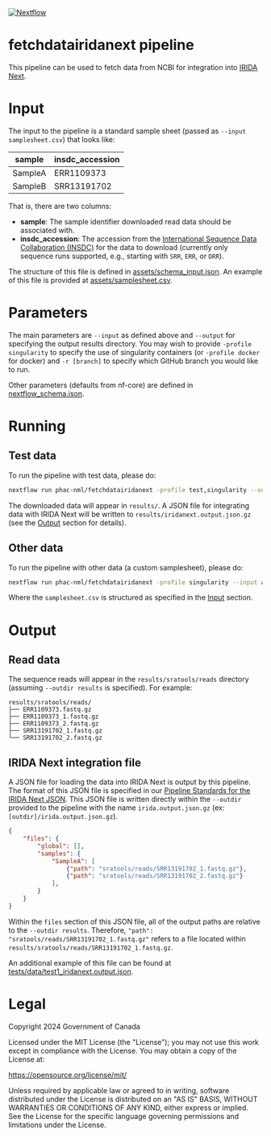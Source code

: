[![Nextflow](https://img.shields.io/badge/nextflow-%E2%89%A523.04.3-brightgreen.svg)](https://www.nextflow.io/)

# fetchdatairidanext pipeline

This pipeline can be used to fetch data from NCBI for integration into [IRIDA Next][irida-next].

# Input

The input to the pipeline is a standard sample sheet (passed as `--input samplesheet.csv`) that looks like:

| sample  | insdc_accession |
| ------- | --------------- |
| SampleA | ERR1109373      |
| SampleB | SRR13191702     |

That is, there are two columns:
* **sample**: The sample identifier downloaded read data should be associated with.
* **insdc_accession**: The accession from the [International Sequence Data Collaboration (INSDC)][insdc] for the data to download (currently only sequence runs supported, e.g., starting with `SRR`, `ERR`, or `DRR`).

The structure of this file is defined in [assets/schema_input.json](assets/schema_input.json). An example of this file is provided at [assets/samplesheet.csv](assets/samplesheet.csv).

# Parameters

The main parameters are `--input` as defined above and `--output` for specifying the output results directory. You may wish to provide `-profile singularity` to specify the use of singularity containers (or `-profile docker` for docker) and `-r [branch]` to specify which GitHub branch you would like to run.

Other parameters (defaults from nf-core) are defined in [nextflow_schema.json](nextflow_schema.json).

# Running

## Test data

To run the pipeline with test data, please do:

```bash
nextflow run phac-nml/fetchdatairidanext -profile test,singularity --outdir results
```

The downloaded data will appear in `results/`. A JSON file for integrating data with IRIDA Next will be written to `results/iridanext.output.json.gz` (see the [Output](#output) section for details).

## Other data

To run the pipeline with other data (a custom samplesheet), please do:

```bash
nextflow run phac-nml/fetchdatairidanext -profile singularity --input assets/samplesheet.csv --outdir results
```

Where the `samplesheet.csv` is structured as specified in the [Input](#input) section.

# Output

## Read data

The sequence reads will appear in the `results/sratools/reads` directory (assuming `--outdir results` is specified). For example:

```
results/sratools/reads/
├── ERR1109373.fastq.gz
├── ERR1109373_1.fastq.gz
├── ERR1109373_2.fastq.gz
├── SRR13191702_1.fastq.gz
└── SRR13191702_2.fastq.gz
```

## IRIDA Next integration file

A JSON file for loading the data into IRIDA Next is output by this pipeline. The format of this JSON file is specified in our [Pipeline Standards for the IRIDA Next JSON](https://github.com/phac-nml/pipeline-standards#32-irida-next-json). This JSON file is written directly within the `--outdir` provided to the pipeline with the name `irida.output.json.gz` (ex: `[outdir]/irida.output.json.gz`).

```json
{
    "files": {
        "global": [],
        "samples": {
            "SampleA": [
                {"path": "sratools/reads/SRR13191702_1.fastq.gz"},
                {"path": "sratools/reads/SRR13191702_2.fastq.gz"}
            ],
        }
    }
}
```

Within the `files` section of this JSON file, all of the output paths are relative to the `--outdir results`. Therefore, `"path": "sratools/reads/SRR13191702_1.fastq.gz"` refers to a file located within `results/sratools/reads/SRR13191702_1.fastq.gz`.

An additional example of this file can be found at [tests/data/test1_iridanext.output.json](tests/data/test1_iridanext.output.json).

# Legal

Copyright 2024 Government of Canada

Licensed under the MIT License (the "License"); you may not use
this work except in compliance with the License. You may obtain a copy of the
License at:

https://opensource.org/license/mit/

Unless required by applicable law or agreed to in writing, software distributed
under the License is distributed on an "AS IS" BASIS, WITHOUT WARRANTIES OR
CONDITIONS OF ANY KIND, either express or implied. See the License for the
specific language governing permissions and limitations under the License.

[irida-next]: https://github.com/phac-nml/irida-next
[insdc]: https://www.insdc.org/

